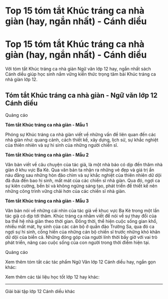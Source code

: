 # Top 15 tóm tắt Khúc tráng ca nhà giàn (hay, ngắn nhất) - Cánh diều

# Top 15 tóm tắt Khúc tráng ca nhà giàn (hay, ngắn nhất) - Cánh diều

Với tóm tắt Khúc tráng ca nhà giàn Ngữ văn lớp 12 hay, ngắn nhất sách Cánh diều giúp học sinh nắm vững kiến thức trọng tâm bài Khúc tráng ca nhà giàn lớp 12.

## Tóm tắt Khúc tráng ca nhà giàn - Ngữ văn lớp 12 Cánh diều

Quảng cáo

**Tóm tắt Khúc tráng ca nhà giàn - Mẫu 1**

Phóng sự Khúc tráng ca nhà giàn viết về những vấn đề liên quan đến các nhà giàn như: quang cảnh, cách thiết kế, xây dựng, lịch sử, sự khắc nghiệt của thiên nhiên và sự hi sinh của những người chiến sĩ.

**Tóm tắt Khúc tráng ca nhà giàn - Mẫu 2**

Văn bản viết về câu chuyện của tác giả, là một nhà báo có dịp đến thăm nhà giàn ở khu vực Ba Kè. Qua văn bản ta nhận ra những vẻ đẹp và giá trị ẩn náu đằng sau những hòn đảo chìm và sự khắc nghiệt của thiên nhiên dữ dội đã đưa đến bao hi sinh, mất mát của các chiến sĩ nhà giàn. Qua đó, ngợi ca sự kiên cường, bền bỉ và không ngừng sáng tạo, phát triển để thiết kế nên những công trình vững chãi hơn của các chiến sĩ nhà giàn.

**Tóm tắt Khúc tráng ca nhà giàn - Mẫu 3**

Văn bản nói về những cái nhìn của tác giả về khuc vực Ba Kè trong một lần tác giả có dịp tới thăm. Khúc tráng ca nhằm viết để nói về sự thay đổi của ba thế hệ nhà giàn theo thời gian. Đồng thời, thể hiện cuộc sống gian khổ, nhiều mất mát, hy sinh của các cán bộ ở quần đảo Trường Sa, qua đó ca ngợi sự hi sinh, cống hiến của những cán bộ chiến sĩ trước những khó khăn dữ dội của biển cả. Những đóng góp của người lính thời bấy giờ với vai trò phát triển, nâng cao cuộc sống của con người trong thời điểm hiện tại.

Quảng cáo

Xem thêm tóm tắt các tác phẩm Ngữ Văn lớp 12 Cánh diều hay, ngắn gọn khác:

Xem thêm các tài liệu học tốt lớp 12 hay khác:

* * *

Giải bài tập lớp 12 Cánh diều khác
